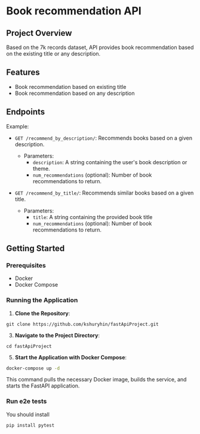 # Book recommendation API

## Project Overview
Based on the 7k records dataset, API provides book recommendation based on the existing title or any description. 


## Features
- Book recommendation based on existing title
- Book recommendation based on any description


## Endpoints

Example:

- `GET /recommend_by_description/`: Recommends books based on a given description.
  - Parameters:
    - `description`: A string containing the user's book description or theme.
    - `num_recommendations` (optional): Number of book recommendations to return.
   
- `GET /recommend_by_title/`: Recommends similar books based on a given title.
  - Parameters:
    - `title`: A string containing the provided book title
    - `num_recommendations` (optional): Number of book recommendations to return.

## Getting Started

### Prerequisites
- Docker
- Docker Compose

### Running the Application
1. **Clone the Repository**:
```
git clone https://github.com/kshuryhin/fastApiProject.git
```
3. **Navigate to the Project Directory**:
```
cd fastApiProject
```
5. **Start the Application with Docker Compose**:
```sh
docker-compose up -d
```
This command pulls the necessary Docker image, builds the service, and starts the FastAPI application.

### Run e2e tests
You should install
```sh
pip install pytest
```

